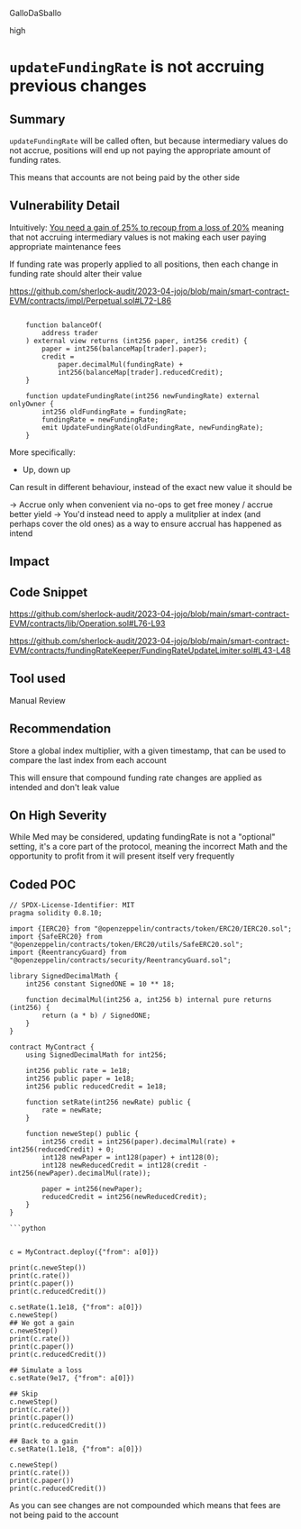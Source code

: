 GalloDaSballo

high

# `updateFundingRate` is not accruing previous changes

## Summary

`updateFundingRate` will be called often, but because intermediary values do not accrue, positions will end up not paying the appropriate amount of funding rates.

This means that accounts are not being paid by the other side

## Vulnerability Detail

Intuitively:
[You need a gain of 25% to recoup from a loss of 20%](https://www.financialexpress.com/money/your-portfolio-needs-to-gain-25-to-recover-a-loss-of-20-know-the-maths/2487174/) meaning that not accruing intermediary values is not making each user paying appropriate maintenance fees

If funding rate was properly applied to all positions, then each change in funding rate should alter their value


https://github.com/sherlock-audit/2023-04-jojo/blob/main/smart-contract-EVM/contracts/impl/Perpetual.sol#L72-L86

```solidity

    function balanceOf(
        address trader
    ) external view returns (int256 paper, int256 credit) {
        paper = int256(balanceMap[trader].paper);
        credit =
            paper.decimalMul(fundingRate) +
            int256(balanceMap[trader].reducedCredit);
    }

    function updateFundingRate(int256 newFundingRate) external onlyOwner {
        int256 oldFundingRate = fundingRate;
        fundingRate = newFundingRate;
        emit UpdateFundingRate(oldFundingRate, newFundingRate);
    }
```

More specifically:
- Up, down up

Can result in different behaviour, instead of the exact new value it should be

-> Accrue only when convenient via no-ops to get free money / accrue better yield
-> You'd instead need to apply a mulitplier at index (and perhaps cover the old ones) as a way to ensure accrual has happened as intend


## Impact

## Code Snippet

https://github.com/sherlock-audit/2023-04-jojo/blob/main/smart-contract-EVM/contracts/lib/Operation.sol#L76-L93

https://github.com/sherlock-audit/2023-04-jojo/blob/main/smart-contract-EVM/contracts/fundingRateKeeper/FundingRateUpdateLimiter.sol#L43-L48



## Tool used

Manual Review

## Recommendation

Store a global index multiplier, with a given timestamp, that can be used to compare the last index from each account

This will ensure that compound funding rate changes are applied as intended and don't leak value

## On High Severity
While Med may be considered, updating fundingRate is not a "optional" setting, it's a core part of the protocol, meaning the incorrect Math and the opportunity to profit from it will present itself very frequently


## Coded POC

```solidity
// SPDX-License-Identifier: MIT
pragma solidity 0.8.10;

import {IERC20} from "@openzeppelin/contracts/token/ERC20/IERC20.sol";
import {SafeERC20} from "@openzeppelin/contracts/token/ERC20/utils/SafeERC20.sol";
import {ReentrancyGuard} from "@openzeppelin/contracts/security/ReentrancyGuard.sol";

library SignedDecimalMath {
    int256 constant SignedONE = 10 ** 18;

    function decimalMul(int256 a, int256 b) internal pure returns (int256) {
        return (a * b) / SignedONE;
    }
}

contract MyContract {
    using SignedDecimalMath for int256;

    int256 public rate = 1e18;
    int256 public paper = 1e18;
    int256 public reducedCredit = 1e18;

    function setRate(int256 newRate) public {
        rate = newRate;
    }

    function neweStep() public {
        int256 credit = int256(paper).decimalMul(rate) + int256(reducedCredit) + 0;
        int128 newPaper = int128(paper) + int128(0);
        int128 newReducedCredit = int128(credit - int256(newPaper).decimalMul(rate));

        paper = int256(newPaper);
        reducedCredit = int256(newReducedCredit);
    }
}

```python


c = MyContract.deploy({"from": a[0]})

print(c.neweStep())
print(c.rate())
print(c.paper())
print(c.reducedCredit())

c.setRate(1.1e18, {"from": a[0]})
c.neweStep()
## We got a gain
c.neweStep()
print(c.rate())
print(c.paper())
print(c.reducedCredit())

## Simulate a loss
c.setRate(9e17, {"from": a[0]})

## Skip
c.neweStep()
print(c.rate())
print(c.paper())
print(c.reducedCredit())

## Back to a gain
c.setRate(1.1e18, {"from": a[0]})

c.neweStep()
print(c.rate())
print(c.paper())
print(c.reducedCredit())

```

As you can see changes are not compounded which means that fees are not being paid to the account